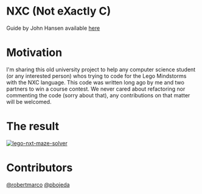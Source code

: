# NXC (Not eXactly C)
Guide by John Hansen available [here](http://user.engineering.uiowa.edu/~cie/Labs/NXC_Guide.pdf)

# Motivation
I'm sharing this old university project to help any computer science student (or any interested person) whos trying to code for the Lego Mindstorms with the NXC language. This code was written long ago by me and two partners to win a course contest. We never cared about refactoring nor commenting the code (sorry about that), any contributions on that matter will be welcomed.

# The result
[![lego-nxt-maze-solver](http://img.youtube.com/vi/zefTnkWWoUg/0.jpg)](http://www.youtube.com/watch?v=/zefTnkWWoUg)

# Contributors
[@robertmarco](https://twitter.com/robertmarco)
[@pbojeda](https://twitter.com/pbojeda)